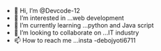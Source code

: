 - 👋 Hi, I’m @Devcode-12
- 👀 I’m interested in ...web development 
- 🌱 I’m currently learning ...python and Java script 
- 💞️ I’m looking to collaborate on ...IT industry 
- 📫 How to reach me ...insta -debojyoti6711

<!---
Devcode-12/Devcode-12 is a ✨ special ✨ repository because its `README.md` (this file) appears on your GitHub profile.
You can click the Preview link to take a look at your changes.
--->
